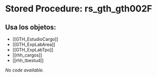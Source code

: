 # Stored Procedure: rs_gth_gth002F

## Usa los objetos:
- [[GTH_EstudioCargo]]
- [[GTH_ExpLabArea]]
- [[GTH_ExpLabTpo]]
- [[rhh_cargos]]
- [[rhh_tbestud]]

*No code available.*
